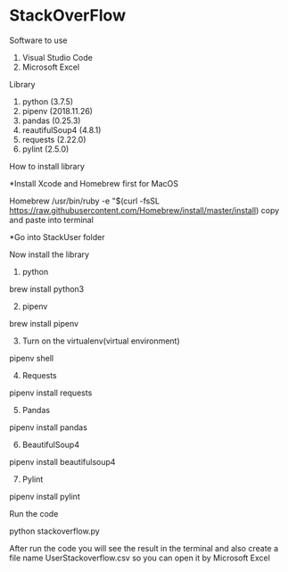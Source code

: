 # StackOverFlow

Software to use

1. Visual Studio Code
2. Microsoft Excel

Library

1. python (3.7.5)
2. pipenv (2018.11.26)
3. pandas (0.25.3)
4. reautifulSoup4 (4.8.1)
5. requests (2.22.0)
6. pylint (2.5.0)

How to install library

*Install Xcode and Homebrew first for MacOS

Homebrew
/usr/bin/ruby -e "$(curl -fsSL https://raw.githubusercontent.com/Homebrew/install/master/install) copy and paste into terminal

*Go into StackUser folder 

Now install the library

1. python

brew install python3


2. pipenv

brew install pipenv


3. Turn on the virtualenv(virtual environment)

pipenv shell


4. Requests

pipenv install requests


5. Pandas

pipenv install pandas


6. BeautifulSoup4

pipenv install beautifulsoup4


7. Pylint

pipenv install pylint



Run the code 

python stackoverflow.py

 
After run the code you will see the result in the terminal and also create a file name UserStackoverflow.csv so you can open it by Microsoft Excel
